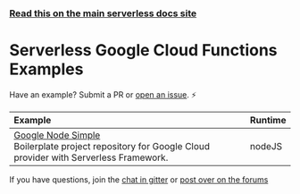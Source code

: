 <!--
title: Serverless - Google Cloud Functions - Examples
menuText: Examples
layout: Doc
-->

<!-- DOCS-SITE-LINK:START automatically generated  -->
### [Read this on the main serverless docs site](https://www.serverless.com/framework/docs/providers/google/examples/)
<!-- DOCS-SITE-LINK:END -->

# Serverless Google Cloud Functions Examples

Have an example? Submit a PR or [open an issue](https://github.com/serverless/examples/issues). ⚡️

| Example | Runtime  |
|:--------------------------- |:-----|
| [Google Node Simple](https://github.com/serverless/examples/tree/master/google-node-simple-http-endpoint) <br/> Boilerplate project repository for Google Cloud provider with Serverless Framework. | nodeJS |

If you have questions, join the [chat in gitter](https://gitter.im/serverless/serverless) or [post over on the forums](http://forum.serverless.com/)
